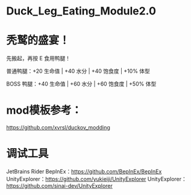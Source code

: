 # Duck_Leg_Eating_Module2.0

# 秃鹫的盛宴！

先搬起，再按 E 食用鸭腿！

普通鸭腿：+20 生命值 | +40 水分 | +40 饱食度 | +10% 体型

BOSS 鸭腿：+40 生命值 | +60 水分 | +60 饱食度 | +50% 体型

# mod模板参考：
https://github.com/xvrsl/duckov_modding

# 调试工具
JetBrains Rider
BepInEx：https://github.com/BepInEx/BepInEx
UnityExplorer：https://github.com/yukieiji/UnityExplorer
UnityExplorer：https://github.com/sinai-dev/UnityExplorer
